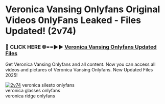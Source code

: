 # Veronica Vansing Onlyfans Original Videos 0nlyFans Leaked - Files Updated! (2v74)

<h3>🔴 CLICK HERE 🌐==►► <a href="https://tinyurl.com/3hn5wdd3" rel="nofollow">Veronica Vansing Onlyfans Updated Files</a></h3>

Get Veronica Vansing Onlyfans and all content. Now you can access all videos and pictures of Veronica Vansing Onlyfans. New Updated Files 2025!

[![2v74](https://i.imgur.com/4HnBqBT.gif)](https://tinyurl.com/3hn5wdd3)
veronica silesto onlyfans<br>
veronica glasses onlyfans<br>
veronica ridge onlyfans